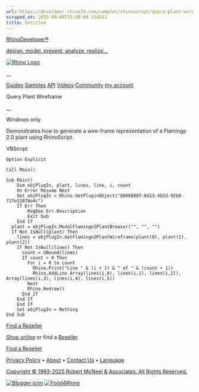 ```yaml
---
url: https://developer.rhino3d.com/samples/rhinoscript/query-plant-wireframe/
scraped_at: 2025-09-08T15:50:00.154911
title: Untitled
---
```


[RhinoDeveloper®](/)

[design, model, present, analyze, realize...](/)

[![Rhino Logo](https://developer.rhino3d.com/images/rhinodevlogo.png)](/)

__

[Guides](https://developer.rhino3d.com/guides)
[Samples](https://developer.rhino3d.com/samples)
[API](https://developer.rhino3d.com/api)
[Videos](https://developer.rhino3d.com/videos)
[Community](https://discourse.mcneel.com/c/rhino-developer) [my account
](https://www.rhino3d.com/my-account/ "Manage your account, licenses, and
teams")

Query Plant Wireframe

__

Windows only

Demonstrates how to generate a wire-frame representation of a Flamingo 2.0
plant using RhinoScript.

VBScript

    
    
    Option Explicit
    
    Call Main()
    
    Sub Main()
    	Dim objPlugIn, plant, lines, line, i, count
    	On Error Resume Next
    	Set objPlugIn = Rhino.GetPluginObject("8008880f-8d13-4b2d-92b0-727e12878a4c")
    	If Err Then
    		MsgBox Err.Description
    		Exit Sub
    	End If
      plant = objPlugIn.ModalFlamingo2PlantBrowser("", "", "")
      If Not IsNull(plant) Then
        lines = objPlugIn.GetFlamingo2PlantWireframe(plant(0), plant(1), plant(2))
        If Not IsNull(lines) Then
          count = UBound(lines)
          If count > 0 Then
            For i = 0 to count
              Rhino.Print("Line " & (i + 1) & " of " & (count + 1))
              Rhino.AddLine Array(lines(i,0), lines(i,1), lines(i,2)), Array(lines(i,3), lines(i,4), lines(i,5))
            Next
          	Rhino.Redraw()
          End If
        End If
    	End If
    	Set objPlugIn = Nothing
    End Sub
    

  

[Find a Reseller](https://www.rhino3d.com/sales)

[Shop online](https://www.rhino3d.com/store) or find a
[Reseller](https://www.rhino3d.com/sales)

[Find a Reseller](https://www.rhino3d.com/sales)

[Privacy Policy](https://www.rhino3d.com/privacy) •
[About](https://www.rhino3d.com/mcneel/about) • [Contact
Us](https://www.rhino3d.com/mcneel/contact) • [
Language](https://www.rhino3d.com/language "Change to a different region or
language")

[Copyright © 1993-2025 Robert McNeel & Associates. All Rights
Reserved.](https://www.rhino3d.com/mcneel/about)

[](https://www.facebook.com/McNeelRhinoceros/)
[](https://twitter.com/bobmcneel) [](https://www.linkedin.com/groups/75313/)
[](https://www.youtube.com/user/RhinoGuide/videos) [](https://vimeo.com/rhino)
[![Blogger
icon](https://developer.rhino3d.com/images/blogger.svg)](http://blog.rhino3d.com/)
[![Food4Rhino](https://developer.rhino3d.com/images/f4r_icon_01.svg)](https://www.food4rhino.com)

